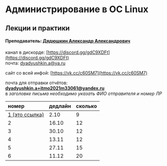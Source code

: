# Администрирование в ОС Linux

## Лекции и практики

#### Преподаватель: [Дядюшкин Александр Александрович](https://isu.ifmo.ru/pls/apex/f?p=2143:3:105470750249972::NO::PID:184221)

канал в дискорде: [https://discord.gg/gdC9XDFt](https://discord.gg/gdC9XDFt)  
почта: [dyadyushkin.a@ya.ru](mailto:dyadyushkin.a@ya.ru)

сайт со всей инфой: [https://vk.cc/c60SM7](https://vk.cc/c60SM7)

почта для отправки отчётов: **dyadyushkin.a+itmo2021m33061@yandex.ru**  
в _заголовке письма необходимо указать ФИО отправителя и номер ЛР_

| номер | дедлайн | сколько |
| :--- | :--- | :--- |
| [1 \(это ссылка\)](https://drive.google.com/file/d/1tMSvDxnmtMwS3-LoD5CM8-CfyKM2Pjjn/view) | 2.10 | 9 |
| 2 | 16.10 | 12 |
| 3 | 30.10 | 12 |
| 4 | 13.11 | 12 |
| 5 | 27.11 | 15 |
| 6 | 11.12 | 20 |



